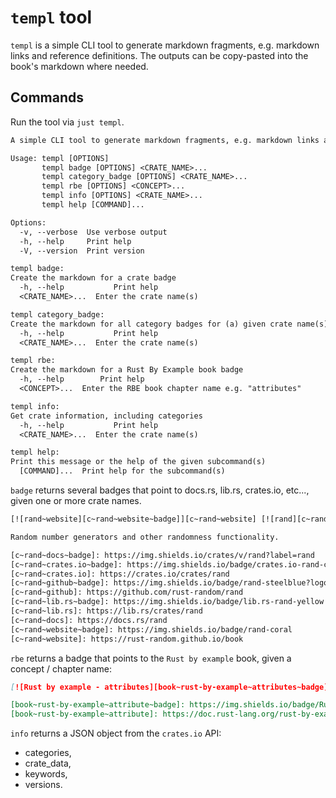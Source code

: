 # `templ` tool

`templ` is a simple CLI tool to generate markdown fragments, e.g. markdown links and reference definitions.
The outputs can be copy-pasted into the book's markdown where needed.

## Commands

Run the tool via `just templ`.

```txt
A simple CLI tool to generate markdown fragments, e.g. markdown links and reference definitions. The outputs can be copy-pasted into the book's markdown where needed.

Usage: templ [OPTIONS]
       templ badge [OPTIONS] <CRATE_NAME>...
       templ category_badge [OPTIONS] <CRATE_NAME>...
       templ rbe [OPTIONS] <CONCEPT>...
       templ info [OPTIONS] <CRATE_NAME>...
       templ help [COMMAND]...

Options:
  -v, --verbose  Use verbose output
  -h, --help     Print help
  -V, --version  Print version

templ badge:
Create the markdown for a crate badge
  -h, --help           Print help
  <CRATE_NAME>...  Enter the crate name(s)

templ category_badge:
Create the markdown for all category badges for (a) given crate name(s)
  -h, --help           Print help
  <CRATE_NAME>...  Enter the crate name(s)

templ rbe:
Create the markdown for a Rust By Example book badge
  -h, --help        Print help
  <CONCEPT>...  Enter the RBE book chapter name e.g. "attributes"

templ info:
Get crate information, including categories
  -h, --help           Print help
  <CRATE_NAME>...  Enter the crate name(s)

templ help:
Print this message or the help of the given subcommand(s)
  [COMMAND]...  Print help for the subcommand(s)
```

`badge` returns several badges that point to docs.rs, lib.rs, crates.io, etc..., given one or more crate names.

```txt
[![rand~website][c~rand~website~badge]][c~rand~website] [![rand][c~rand~docs~badge]][c~rand~docs] [![rand~crates.io][c~rand~crates.io~badge]][c~rand~crates.io] [![rand~github][c~rand~github~badge]][c~rand~github] [![rand~lib.rs][c~rand~lib.rs~badge]][c~rand~lib.rs]{{hi:rand}}{{hi:Random}}{{hi:Rng}} [![cat~algorithms][cat~algorithms~badge]][cat~algorithms]{{hi:Algorithms}} [![cat~no-std][cat~no-std~badge]][cat~no-std]{{hi:No standard library}}

Random number generators and other randomness functionality.

[c~rand~docs~badge]: https://img.shields.io/crates/v/rand?label=rand
[c~rand~crates.io~badge]: https://img.shields.io/badge/crates.io-rand-crimson
[c~rand~crates.io]: https://crates.io/crates/rand
[c~rand~github~badge]: https://img.shields.io/badge/rand-steelblue?logo=github
[c~rand~github]: https://github.com/rust-random/rand
[c~rand~lib.rs~badge]: https://img.shields.io/badge/lib.rs-rand-yellow
[c~rand~lib.rs]: https://lib.rs/crates/rand
[c~rand~docs]: https://docs.rs/rand
[c~rand~website~badge]: https://img.shields.io/badge/rand-coral
[c~rand~website]: https://rust-random.github.io/book
```

`rbe` returns a badge that points to the `Rust by example` book, given a concept / chapter name:

```markdown
[![Rust by example - attributes][book~rust-by-example~attributes~badge]][book~rust-by-example~attributes]

[book~rust-by-example~attribute~badge]: https://img.shields.io/badge/Rust_By_Example-attribute-violet?logo=mdbook
[book~rust-by-example~attribute]: https://doc.rust-lang.org/rust-by-example/attribute.html
```

`info` returns a JSON object from the `crates.io` API:

- categories,
- crate_data,
- keywords,
- versions.
